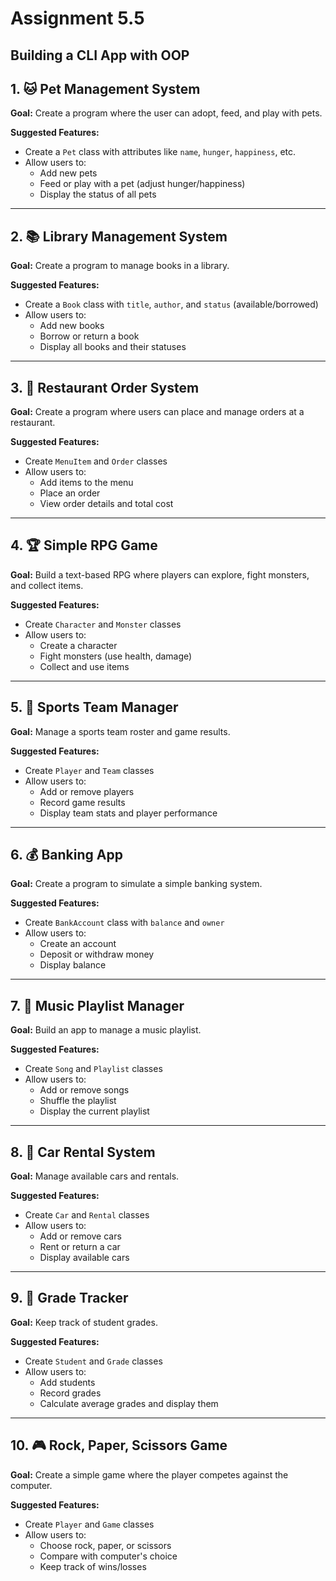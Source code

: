 # Assignment 5.5

## Building a CLI App with OOP

## 1. 🐱 **Pet Management System**
**Goal:** Create a program where the user can adopt, feed, and play with pets.

**Suggested Features:**
- Create a `Pet` class with attributes like `name`, `hunger`, `happiness`, etc.  
- Allow users to:
  - Add new pets  
  - Feed or play with a pet (adjust hunger/happiness)  
  - Display the status of all pets  

---

## 2. 📚 **Library Management System**
**Goal:** Create a program to manage books in a library.

**Suggested Features:**
- Create a `Book` class with `title`, `author`, and `status` (available/borrowed)  
- Allow users to:
  - Add new books  
  - Borrow or return a book  
  - Display all books and their statuses  

---

## 3. 🍕 **Restaurant Order System**
**Goal:** Create a program where users can place and manage orders at a restaurant.

**Suggested Features:**
- Create `MenuItem` and `Order` classes  
- Allow users to:
  - Add items to the menu  
  - Place an order  
  - View order details and total cost  

---

## 4. 🏆 **Simple RPG Game**
**Goal:** Build a text-based RPG where players can explore, fight monsters, and collect items.

**Suggested Features:**
- Create `Character` and `Monster` classes  
- Allow users to:
  - Create a character  
  - Fight monsters (use health, damage)  
  - Collect and use items  

---

## 5. 🏀 **Sports Team Manager**
**Goal:** Manage a sports team roster and game results.

**Suggested Features:**
- Create `Player` and `Team` classes  
- Allow users to:
  - Add or remove players  
  - Record game results  
  - Display team stats and player performance  

---

## 6. 💰 **Banking App**
**Goal:** Create a program to simulate a simple banking system.

**Suggested Features:**
- Create `BankAccount` class with `balance` and `owner`  
- Allow users to:
  - Create an account  
  - Deposit or withdraw money  
  - Display balance  

---

## 7. 🎵 **Music Playlist Manager**
**Goal:** Build an app to manage a music playlist.

**Suggested Features:**
- Create `Song` and `Playlist` classes  
- Allow users to:
  - Add or remove songs  
  - Shuffle the playlist  
  - Display the current playlist  

---

## 8. 🚗 **Car Rental System**
**Goal:** Manage available cars and rentals.

**Suggested Features:**
- Create `Car` and `Rental` classes  
- Allow users to:
  - Add or remove cars  
  - Rent or return a car  
  - Display available cars  

---

## 9. 📝 **Grade Tracker**
**Goal:** Keep track of student grades.

**Suggested Features:**
- Create `Student` and `Grade` classes  
- Allow users to:
  - Add students  
  - Record grades  
  - Calculate average grades and display them  

---

## 10. 🎮 **Rock, Paper, Scissors Game**
**Goal:** Create a simple game where the player competes against the computer.

**Suggested Features:**
- Create `Player` and `Game` classes  
- Allow users to:
  - Choose rock, paper, or scissors  
  - Compare with computer's choice  
  - Keep track of wins/losses  
